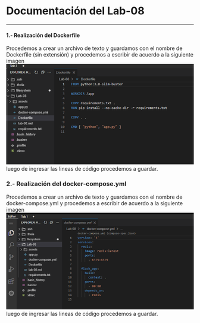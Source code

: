 # Documentación del Lab-08 
---
#### 1.- Realización del Dockerfile 
Procedemos a crear un archivo de texto y guardamos con el nombre de Dockerfile (sin extensión) y procedemos a escribir de acuerdo a la siguiente imagen
![](./assets/4.png)
luego de ingresar las lineas de código procedemos a guardar.

### 2.- Realización del docker-compose.yml 
Procedemos a crear un archivo de texto y guardamos con el nombre de docker-compose.yml  y procedemos a escribir de acuerdo a la siguiente imagen
![](./assets/3.png)
luego de ingresar las lineas de código procedemos a guardar.
